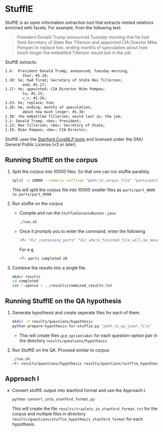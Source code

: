 # StuffIE

StuffIE is an open information extraction tool that extracts nested relations enriched with facets.
For example, from the following text:

> President Donald Trump announced Tuesday morning that he had fired Secretary of State Rex Tillerson and appointed CIA Director Mike Pompeo to replace him, ending months of speculation about how much longer the embattled Tillerson would last in the job.

StuffIE extracts:

```txt
1.4:  President Donald Trump; announced; Tuesday morning;
	    that; #1.10;
1.10: he; had fired; Secretary of State Rex Tillerson;
	    and; #1.17;
1.17: he; appointed; CIA Director Mike Pompeo;
	    to; #1.23;
	    <_>; #1.26;
1.23: he; replace; him;
1.26: he; ending; months of speculation;
	    about how much longer; #1.38;
1.38: the embattled Tillerson; would last in; the job;
1.1: Donald Trump; <be>; President;
1.13: Rex Tillerson; <be>; Secretary of State;
1.19: Mike Pompeo; <be>; CIA Director;
```

StuffIE uses the [Stanford CoreNLP tools](https://github.com/stanfordnlp/CoreNLP) and licensed under the GNU General Public License (v3 or later).

## Running StuffIE on the corpus

1. Split the corpus into 10000 files. So that one can run stuffie parallely.

    ```bash
    split -n 10000 --numeric-suffixes "path_to_corpus_file" "parts/part_"
    ```

    This will split the corpus file into 10000 smaller files as `parts/part_0000 to parts/part_9999`

2. Run stuffie on the corpus

    - Compile and run the `StuffieConsoleRunner.java`

        ```bash
        ./run.sh
        ```

    - Once it prompts you to enter the command, enter the following
        ```bash
        <f> "dir_containing_parts" "dir_where_finished_file_will_be_moved" "Number of threads"
        ```
        For e.g
        ```bash
        <f> parts completed 20
        ```

3. Combine the results into a single file.
    
    ```bash
    mkdir results
    cd completed
    cat *.openie > ../results/combined_results.txt
    ```

## Running StuffIE on the QA hypothesis

1. Generate hypothesis and create seperate files for each of them.
    
    ```bash
    mkdir -P results/questions/hypothesis
    python prepare-hypothesis-for-stuffie.py "path_to_qa_jsonl_file"
    ```
    - This will create files `qid_optionlabel` for each question-option pair in the directory `results/questions/hypothesis`

2. Run StuffIE on the QA. Proceed similar to corpus

    ```bash
    ./run.sh 
    <f> results/questions/hypothesis results/questions/sutffie_hypothesis 20
    ```

## Approach I 

- Convert stuffIE output into stanford format and use the Approach I.

    ```bash
    python convert_into_stanford_format.py
    ```

    This will create the file `results/triplets_in_stanford_format.txt` for the corpus and multiple files in directory `results/questions/stuffie_hypothesis_stanford_format` for each hypothesis.
